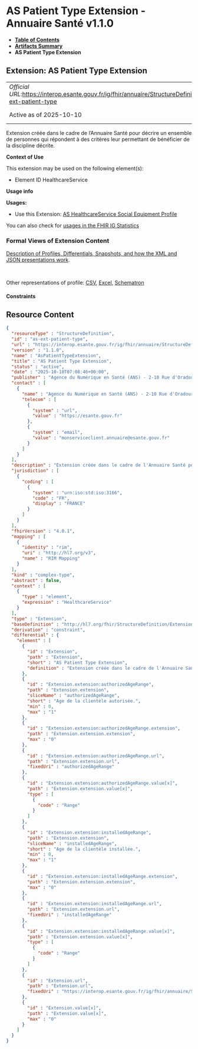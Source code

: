 # AS Patient Type Extension - Annuaire Santé v1.1.0

* [**Table of Contents**](toc.md)
* [**Artifacts Summary**](artifacts.md)
* **AS Patient Type Extension**

## Extension: AS Patient Type Extension 

| | |
| :--- | :--- |
| *Official URL*:https://interop.esante.gouv.fr/ig/fhir/annuaire/StructureDefinition/as-ext-patient-type | *Version*:1.1.0 |
| Active as of 2025-10-10 | *Computable Name*:AsPatientTypeExtension |

Extension créée dans le cadre de l’Annuaire Santé pour décrire un ensemble de personnes qui répondent à des critères leur permettant de bénéficier de la discipline décrite.

**Context of Use**

This extension may be used on the following element(s):

* Element ID HealthcareService

**Usage info**

**Usages:**

* Use this Extension: [AS HealthcareService Social Equipment Profile](StructureDefinition-as-healthcareservice-social-equipment.md)

You can also check for [usages in the FHIR IG Statistics](https://packages2.fhir.org/xig/ans.fhir.fr.annuaire|current/StructureDefinition/as-ext-patient-type)

### Formal Views of Extension Content

 [Description of Profiles, Differentials, Snapshots, and how the XML and JSON presentations work](http://build.fhir.org/ig/FHIR/ig-guidance/readingIgs.html#structure-definitions). 

 

Other representations of profile: [CSV](StructureDefinition-as-ext-patient-type.csv), [Excel](StructureDefinition-as-ext-patient-type.xlsx), [Schematron](StructureDefinition-as-ext-patient-type.sch) 

#### Constraints



## Resource Content

```json
{
  "resourceType" : "StructureDefinition",
  "id" : "as-ext-patient-type",
  "url" : "https://interop.esante.gouv.fr/ig/fhir/annuaire/StructureDefinition/as-ext-patient-type",
  "version" : "1.1.0",
  "name" : "AsPatientTypeExtension",
  "title" : "AS Patient Type Extension",
  "status" : "active",
  "date" : "2025-10-10T07:08:46+00:00",
  "publisher" : "Agence du Numérique en Santé (ANS) - 2-10 Rue d'Oradour-sur-Glane, 75015 Paris",
  "contact" : [
    {
      "name" : "Agence du Numérique en Santé (ANS) - 2-10 Rue d'Oradour-sur-Glane, 75015 Paris",
      "telecom" : [
        {
          "system" : "url",
          "value" : "https://esante.gouv.fr"
        },
        {
          "system" : "email",
          "value" : "monserviceclient.annuaire@esante.gouv.fr"
        }
      ]
    }
  ],
  "description" : "Extension créée dans le cadre de l'Annuaire Santé pour décrire un ensemble de personnes qui répondent à des critères leur permettant de  bénéficier de la discipline décrite.",
  "jurisdiction" : [
    {
      "coding" : [
        {
          "system" : "urn:iso:std:iso:3166",
          "code" : "FR",
          "display" : "FRANCE"
        }
      ]
    }
  ],
  "fhirVersion" : "4.0.1",
  "mapping" : [
    {
      "identity" : "rim",
      "uri" : "http://hl7.org/v3",
      "name" : "RIM Mapping"
    }
  ],
  "kind" : "complex-type",
  "abstract" : false,
  "context" : [
    {
      "type" : "element",
      "expression" : "HealthcareService"
    }
  ],
  "type" : "Extension",
  "baseDefinition" : "http://hl7.org/fhir/StructureDefinition/Extension",
  "derivation" : "constraint",
  "differential" : {
    "element" : [
      {
        "id" : "Extension",
        "path" : "Extension",
        "short" : "AS Patient Type Extension",
        "definition" : "Extension créée dans le cadre de l'Annuaire Santé pour décrire un ensemble de personnes qui répondent à des critères leur permettant de  bénéficier de la discipline décrite."
      },
      {
        "id" : "Extension.extension:authorizedAgeRange",
        "path" : "Extension.extension",
        "sliceName" : "authorizedAgeRange",
        "short" : "Age de la clientèle autorisée.",
        "min" : 0,
        "max" : "1"
      },
      {
        "id" : "Extension.extension:authorizedAgeRange.extension",
        "path" : "Extension.extension.extension",
        "max" : "0"
      },
      {
        "id" : "Extension.extension:authorizedAgeRange.url",
        "path" : "Extension.extension.url",
        "fixedUri" : "authorizedAgeRange"
      },
      {
        "id" : "Extension.extension:authorizedAgeRange.value[x]",
        "path" : "Extension.extension.value[x]",
        "type" : [
          {
            "code" : "Range"
          }
        ]
      },
      {
        "id" : "Extension.extension:installedAgeRange",
        "path" : "Extension.extension",
        "sliceName" : "installedAgeRange",
        "short" : "Age de la clientèle installée.",
        "min" : 0,
        "max" : "1"
      },
      {
        "id" : "Extension.extension:installedAgeRange.extension",
        "path" : "Extension.extension.extension",
        "max" : "0"
      },
      {
        "id" : "Extension.extension:installedAgeRange.url",
        "path" : "Extension.extension.url",
        "fixedUri" : "installedAgeRange"
      },
      {
        "id" : "Extension.extension:installedAgeRange.value[x]",
        "path" : "Extension.extension.value[x]",
        "type" : [
          {
            "code" : "Range"
          }
        ]
      },
      {
        "id" : "Extension.url",
        "path" : "Extension.url",
        "fixedUri" : "https://interop.esante.gouv.fr/ig/fhir/annuaire/StructureDefinition/as-ext-patient-type"
      },
      {
        "id" : "Extension.value[x]",
        "path" : "Extension.value[x]",
        "max" : "0"
      }
    ]
  }
}

```
